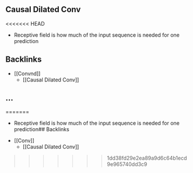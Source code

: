 ## Causal Dilated Conv
<<<<<<< HEAD
- Receptive field is how much of the input sequence is needed for one prediction



## Backlinks
* [[Convnd]]
	* [[Causal Dilated Conv]]

## ...
=======
- Receptive field is how much of the input sequence is needed for one prediction## Backlinks
* [[Conv]]
	* [[Causal Dilated Conv]]

>>>>>>> 1dd38fd29e2ea89a9d6c64b1ecd9e965740dd3c9
